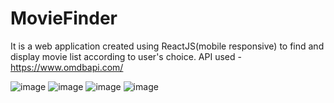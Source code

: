 # MovieFinder
It is a web application created using ReactJS(mobile responsive) to find and display movie list according to user's choice.
API used - https://www.omdbapi.com/

![image](https://user-images.githubusercontent.com/58855711/157496223-7d746386-2f7b-4dfa-8cd1-121b006e2798.png)
![image](https://user-images.githubusercontent.com/58855711/157496308-12df9153-af09-43ff-915c-fc452c773d00.png)
![image](https://user-images.githubusercontent.com/58855711/157496395-6b93c65c-c236-4fcb-a064-3f0edb2a2366.png)
![image](https://user-images.githubusercontent.com/58855711/157496542-e6515b75-27b5-4b25-86de-1e740fe7435f.png)


 
